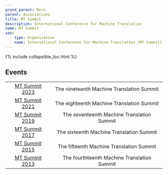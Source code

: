 ```yaml
---
grand_parent: More
parent: Associations
title: MT Summit
description: International Conference for Machine Translation
name: MT Summit
seo:
    type: Organization
    name: International Conference for Machine Translation (MT Summit)
---
```


{% include collapsible_toc.html %}

## Events

|     |     |
| :-: | :-: |
| [MT Summit 2023](/mtsummit2023) | The nineteenth Machine Translation Summit
| [MT Summit 2021](/mtsummit2021) | The eighteenth Machine Translation Summit
| [MT Summit 2019](/mtsummit2019) | The seventeenth Machine Translation Summit
| [MT Summit 2017](/mtsummit2017) | The sixteenth Machine Translation Summit
| [MT Summit 2015](/mtsummit2015) | The fifteenth Machine Translation Summit
| [MT Summit 2013](/mtsummit2013) | The fourthteenth Machine Translation Summit
